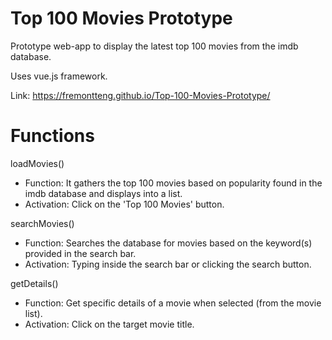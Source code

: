 # Top 100 Movies Prototype

Prototype web-app to display the latest top 100 movies from the imdb database. 

Uses vue.js framework.

Link: https://fremontteng.github.io/Top-100-Movies-Prototype/

# Functions
loadMovies()
- Function: It gathers the top 100 movies based on popularity found in the imdb database and displays into a list.
- Activation: Click on the 'Top 100 Movies' button.

searchMovies()
- Function: Searches the database for movies based on the keyword(s) provided in the search bar.
- Activation: Typing inside the search bar or clicking the search button.

getDetails()
- Function: Get specific details of a movie when selected (from the movie list).
- Activation: Click on the target movie title.